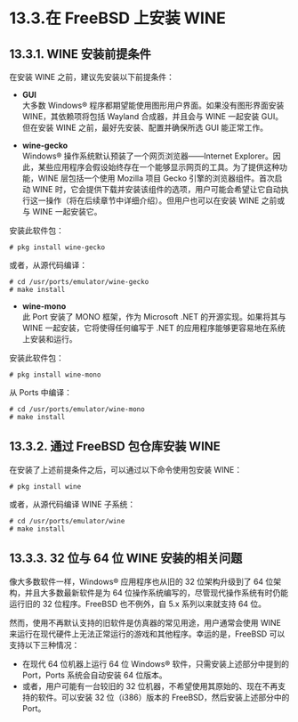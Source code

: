 # 13.3.在 FreeBSD 上安装 WINE

## 13.3.1. WINE 安装前提条件

在安装 WINE 之前，建议先安装以下前提条件：

* **GUI**  
大多数 Windows® 程序都期望能使用图形用户界面。如果没有图形界面安装 WINE，其依赖项将包括 Wayland 合成器，并且会与 WINE 一起安装 GUI。但在安装 WINE 之前，最好先安装、配置并确保所选 GUI 能正常工作。

* **wine-gecko**  
Windows® 操作系统默认预装了一个网页浏览器——Internet Explorer。因此，某些应用程序会假设始终存在一个能够显示网页的工具。为了提供这种功能，WINE 层包括一个使用 Mozilla 项目 Gecko 引擎的浏览器组件。首次启动 WINE 时，它会提供下载并安装该组件的选项，用户可能会希望让它自动执行这一操作（将在后续章节中详细介绍）。但用户也可以在安装 WINE 之前或与 WINE 一起安装它。

安装此软件包：

```
# pkg install wine-gecko
```

或者，从源代码编译：

```
# cd /usr/ports/emulator/wine-gecko
# make install
```

* **wine-mono**  
此 Port 安装了 MONO 框架，作为 Microsoft .NET 的开源实现。如果将其与 WINE 一起安装，它将使得任何编写于 .NET 的应用程序能够更容易地在系统上安装和运行。

安装此软件包：

```
# pkg install wine-mono
```

从 Ports 中编译：

```
# cd /usr/ports/emulator/wine-mono
# make install
```

## 13.3.2. 通过 FreeBSD 包仓库安装 WINE

在安装了上述前提条件之后，可以通过以下命令使用包安装 WINE：

```
# pkg install wine
```

或者，从源代码编译 WINE 子系统：

```
# cd /usr/ports/emulator/wine
# make install
```

## 13.3.3. 32 位与 64 位 WINE 安装的相关问题

像大多数软件一样，Windows® 应用程序也从旧的 32 位架构升级到了 64 位架构，并且大多数最新软件是为 64 位操作系统编写的，尽管现代操作系统有时仍能运行旧的 32 位程序。FreeBSD 也不例外，自 5.x 系列以来就支持 64 位。

然而，使用不再默认支持的旧软件是仿真器的常见用途，用户通常会使用 WINE 来运行在现代硬件上无法正常运行的游戏和其他程序。幸运的是，FreeBSD 可以支持以下三种情况：

* 在现代 64 位机器上运行 64 位 Windows® 软件，只需安装上述部分中提到的 Port，Ports 系统会自动安装 64 位版本。
* 或者，用户可能有一台较旧的 32 位机器，不希望使用其原始的、现在不再支持的软件。可以安装 32 位（i386）版本的 FreeBSD，然后安装上述部分中的 Port。
